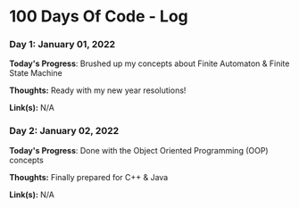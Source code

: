 # 100 Days Of Code - Log

### Day 1: January 01, 2022

**Today's Progress**: Brushed up my concepts about Finite Automaton & Finite State Machine

**Thoughts:** Ready with my new year resolutions! 

**Link(s):** N/A

### Day 2: January 02, 2022

**Today's Progress**: Done with the Object Oriented Programming (OOP) concepts

**Thoughts:** Finally prepared for C++ & Java

**Link(s):** N/A
